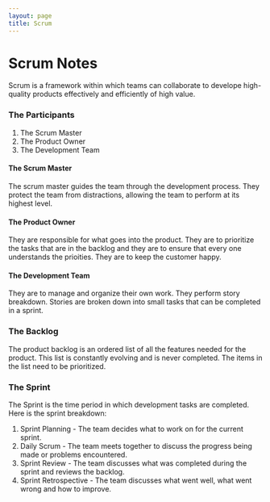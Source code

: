 ```yaml
---
layout: page
title: Scrum
---
```

# Scrum Notes
Scrum is a framework within which teams can collaborate to develope high-quality products effectively and efficiently of high value.  

### The Participants

1. The Scrum Master
2. The Product Owner
3. The Development Team

#### The Scrum Master
The scrum master guides the team through the development process. They protect the team from distractions, allowing the team to perform at its highest level.

#### The Product Owner
They are responsible for what goes into the product. They are to prioritize the tasks that are in the backlog and they are to ensure that every one understands the prioities. They are to keep the customer happy.

#### The Development Team
They are to manage and organize their own work. They perform story breakdown. Stories are broken down into small tasks that can be completed in a sprint.

### The Backlog
The product backlog is an ordered list of all the features needed for the product. This list is constantly evolving and is never completed. The items in the list need to be prioritized.

### The Sprint
The Sprint is the time period in which development tasks are completed. Here is the sprint breakdown:
  1. Sprint Planning - The team decides what to work on for the current sprint.
  2. Daily Scrum - The team meets together to discuss the progress being made or problems encountered.
  3. Sprint Review - The team discusses what was completed during the sprint and reviews the backlog.
  4. Sprint Retrospective - The team discusses what went well, what went wrong and how to improve.
